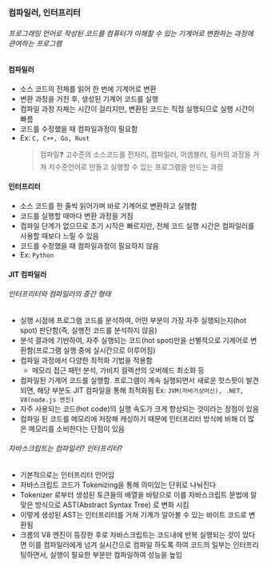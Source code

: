 ### 컴파일러, 인터프리터

###### 프로그래밍 언어로 작성된 코드를 컴퓨터가 이해할 수 있는 기계어로 변환하는 과정에 관여하는 프로그램

#### 컴파일러

- 소스 코드의 전체를 읽어 한 번에 기계어로 변환
- 변환 과정을 거친 후, 생성된 기계어 코드를 실행
- 컴파일 과정 자체는 시간이 걸리지만, 변환된 코드는 직접 실행되므로 실행 시간이 빠름
- 코드를 수정했을 때 컴파일과정이 필요함
- Ex: `C, C++, Go, Rust`
  > 컴파일❓
  > 고수준의 소스코드를 전처리, 컴파일러, 어셈블러, 링커의 과정을 거쳐 저수준언어로 만들고 실행할 수 있는 프로그램을 만드는 과정

#### 인터프리터

- 소스 코드를 한 줄씩 읽어가며 바로 기계어로 변환하고 실행함
- 코드를 실행할 때마다 변환 과정을 거침
- 컴파일 단계가 없으므로 초기 시작은 빠르지만, 전체 코드 실행 시간은 컴파일러를 사용할 때보다 느릴 수 있음
- 코드를 수정했을 때 컴파일과정이 필요하지 않음
- Ex: `Python`

#### JIT 컴파일러

###### 인터프리터와 컴파일러의 중간 형태

- 실행 시점에 프로그램 코드를 분석하여, 어떤 부분이 가장 자주
  실행되는지(hot spot) 판단함(즉, 실행전 코드를 분석하지 않음)
- 분석 결과에 기반하여, 자주 실행되는 코드(hot spot)만을 선별적으로 기계어로 변환함(프로그램 실행 중에 실시간으로 이루어짐)
- 컴파일 과정에서 다양한 최적화 기법을 적용함
  - 메모리 접근 패턴 분석, 가비지 컬렉션의 오버헤드 최소화 등
- 컴파일된 기계어 코드를 실행함. 프로그램이 계속 실행되면서 새로운 핫스팟이 발견되면, 해당 부분도 JIT 컴파일을 통해 최적화됨
  Ex: `JVM(자바가상머신), .NET, V8(node.js 엔진)`
- 자주 사용되는 코드(hot code)의 실행 속도가 크게 향상되는 것이라는 장점이 있음
- 컴파일 된 코드를 메모리에 저장해 캐싱하기 때문에 인터프리터 방식에 비해 더 많은 메모리를 소비한다는 단점이 있음

###### 자바스크립트는 컴파일러? 인터프리터?

- 기본적으로는 인터프리터 언어임
- 자바스크립트 코드가 Tokenizing을 통해 의미있는 단위로 나눠진다
- Tokenizer 로부터 생성된 토큰들의 배열을 바탕으로 이를 자바스크립트 문법에 알맞은 방식으로 AST(Abstract Syntax Tree) 로 변화 시킴
- 이렇게 생성된 AST는 인터프리터를 거쳐 기계가 알아볼 수 있는 바이트 코드로 변환됨
- 크롬의 V8 엔진이 등장한 후로 자바스크립트는 코드내에 반복 실행되는 것이 있다면 이를 컴파일러에게 넘겨 실시간으로 컴파일 하도록 하여 코드의 일부는 인터프리팅하면서, 실행이 필요한 부분만 컴파일하여 성능을 높임
